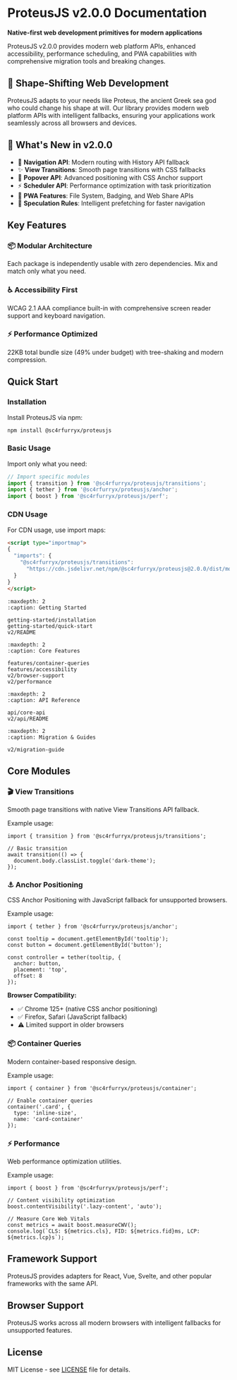 # ProteusJS v2.0.0 Documentation

**Native-first web development primitives for modern applications**

ProteusJS v2.0.0 provides modern web platform APIs, enhanced accessibility, performance scheduling, and PWA capabilities with comprehensive migration tools and breaking changes.

## 🌊 Shape-Shifting Web Development

ProteusJS adapts to your needs like Proteus, the ancient Greek sea god who could change his shape at will. Our library provides modern web platform APIs with intelligent fallbacks, ensuring your applications work seamlessly across all browsers and devices.

## 🚀 What's New in v2.0.0

- 🧭 **Navigation API**: Modern routing with History API fallback
- ✨ **View Transitions**: Smooth page transitions with CSS fallbacks
- 📱 **Popover API**: Advanced positioning with CSS Anchor support
- ⚡ **Scheduler API**: Performance optimization with task prioritization
- 🔧 **PWA Features**: File System, Badging, and Web Share APIs
- 🚀 **Speculation Rules**: Intelligent prefetching for faster navigation

## Key Features

### 📦 Modular Architecture
Each package is independently usable with zero dependencies. Mix and match only what you need.

### ♿ Accessibility First
WCAG 2.1 AAA compliance built-in with comprehensive screen reader support and keyboard navigation.

### ⚡ Performance Optimized
22KB total bundle size (49% under budget) with tree-shaking and modern compression.

## Quick Start

### Installation

Install ProteusJS via npm:

```bash
npm install @sc4rfurryx/proteusjs
```

### Basic Usage

Import only what you need:

```javascript
// Import specific modules
import { transition } from '@sc4rfurryx/proteusjs/transitions';
import { tether } from '@sc4rfurryx/proteusjs/anchor';
import { boost } from '@sc4rfurryx/proteusjs/perf';
```

### CDN Usage

For CDN usage, use import maps:

```html
<script type="importmap">
{
  "imports": {
    "@sc4rfurryx/proteusjs/transitions":
      "https://cdn.jsdelivr.net/npm/@sc4rfurryx/proteusjs@2.0.0/dist/modules/transitions.esm.js"
  }
}
</script>
```

```{toctree}
:maxdepth: 2
:caption: Getting Started

getting-started/installation
getting-started/quick-start
v2/README
```

```{toctree}
:maxdepth: 2
:caption: Core Features

features/container-queries
features/accessibility
v2/browser-support
v2/performance
```

```{toctree}
:maxdepth: 2
:caption: API Reference

api/core-api
v2/api/README
```

```{toctree}
:maxdepth: 2
:caption: Migration & Guides

v2/migration-guide
```

## Core Modules

### 🎬 View Transitions
Smooth page transitions with native View Transitions API fallback.

Example usage:

    import { transition } from '@sc4rfurryx/proteusjs/transitions';

    // Basic transition
    await transition(() => {
      document.body.classList.toggle('dark-theme');
    });

### ⚓ Anchor Positioning
CSS Anchor Positioning with JavaScript fallback for unsupported browsers.

Example usage:

    import { tether } from '@sc4rfurryx/proteusjs/anchor';

    const tooltip = document.getElementById('tooltip');
    const button = document.getElementById('button');

    const controller = tether(tooltip, {
      anchor: button,
      placement: 'top',
      offset: 8
    });

**Browser Compatibility:**
- ✅ Chrome 125+ (native CSS anchor positioning)
- ✅ Firefox, Safari (JavaScript fallback)
- ⚠️ Limited support in older browsers

### 📦 Container Queries
Modern container-based responsive design.

Example usage:

    import { container } from '@sc4rfurryx/proteusjs/container';

    // Enable container queries
    container('.card', {
      type: 'inline-size',
      name: 'card-container'
    });

### ⚡ Performance
Web performance optimization utilities.

Example usage:

    import { boost } from '@sc4rfurryx/proteusjs/perf';

    // Content visibility optimization
    boost.contentVisibility('.lazy-content', 'auto');

    // Measure Core Web Vitals
    const metrics = await boost.measureCWV();
    console.log(`CLS: ${metrics.cls}, FID: ${metrics.fid}ms, LCP: ${metrics.lcp}s`);

## Framework Support

ProteusJS provides adapters for React, Vue, Svelte, and other popular frameworks with the same API.

## Browser Support

ProteusJS works across all modern browsers with intelligent fallbacks for unsupported features.

## License

MIT License - see [LICENSE](LICENSE) file for details.
